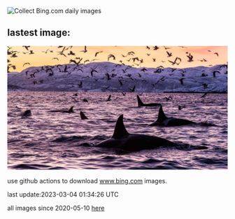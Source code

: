 ![Collect Bing.com daily images](https://github.com/counter2015/bing-daily-images/workflows/Collect%20Bing.com%20daily%20images/badge.svg)
## lastest image:
![](images/OrcaNorway.jpg)

use github actions to download www.bing.com images.

last update:2023-03-04 01:34:26 UTC

all images since 2020-05-10 [here](https://github.com/counter2015/bing-daily-images/tree/master/images) 
